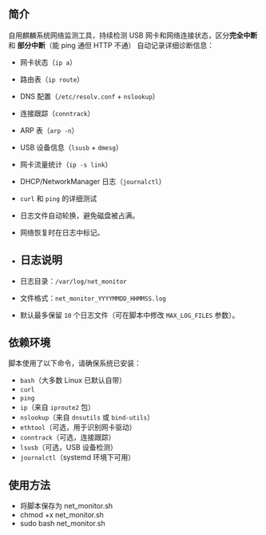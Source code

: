 
##  简介
自用麒麟系统网络监测工具，持续检测 USB 网卡和网络连接状态，区分**完全中断** 和 **部分中断**（能 ping 通但 HTTP 不通）
自动记录详细诊断信息：
  - 网卡状态（`ip a`）
  - 路由表（`ip route`）
  - DNS 配置（`/etc/resolv.conf` + `nslookup`）
  - 连接跟踪（`conntrack`）
  - ARP 表（`arp -n`）
  - USB 设备信息（`lsusb` + `dmesg`）
  - 网卡流量统计（`ip -s link`）
  - DHCP/NetworkManager 日志（`journalctl`）
  - `curl` 和 `ping` 的详细测试
- 日志文件自动轮换，避免磁盘被占满。
- 网络恢复时在日志中标记。

- ##  日志说明
- 日志目录：`/var/log/net_monitor`
- 文件格式：`net_monitor_YYYYMMDD_HHMMSS.log`
- 默认最多保留 `10` 个日志文件（可在脚本中修改 `MAX_LOG_FILES` 参数）。

##  依赖环境
脚本使用了以下命令，请确保系统已安装：
- `bash`（大多数 Linux 已默认自带）
- `curl`
- `ping`
- `ip`（来自 `iproute2` 包）
- `nslookup`（来自 `dnsutils` 或 `bind-utils`）
- `ethtool`（可选，用于识别网卡驱动）
- `conntrack`（可选，连接跟踪）
- `lsusb`（可选，USB 设备检测）
- `journalctl`（systemd 环境下可用）

##  使用方法
- 将脚本保存为 net_monitor.sh
- chmod +x net_monitor.sh
- sudo bash net_monitor.sh
